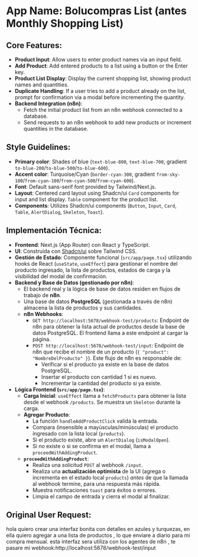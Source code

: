 # **App Name**: Bolucompras List (antes Monthly Shopping List)

## Core Features:

- **Product Input**: Allow users to enter product names via an input field.
- **Add Product**: Add entered products to a list using a button or the Enter key.
- **Product List Display**: Display the current shopping list, showing product names and quantities.
- **Duplicate Handling**: If a user tries to add a product already on the list, prompt for confirmation via a modal before incrementing the quantity.
- **Backend Integration (n8n)**:
    - Fetch the initial product list from an n8n webhook connected to a database.
    - Send requests to an n8n webhook to add new products or increment quantities in the database.

## Style Guidelines:

- **Primary color**: Shades of blue (`text-blue-800`, `text-blue-700`, gradient `to-blue-200`/`to-blue-500`/`to-blue-600`).
- **Accent color**: Turquoise/Cyan (`border-cyan-300`, gradient `from-sky-100`/`from-cyan-100`/`from-cyan-500`/`from-cyan-600`).
- **Font**: Default sans-serif font provided by Tailwind/Next.js.
- **Layout**: Centered card layout using Shadcn/ui `Card` components for input and list display. `Table` component for the product list.
- **Components**: Utilizes Shadcn/ui components (`Button`, `Input`, `Card`, `Table`, `AlertDialog`, `Skeleton`, `Toast`).

## Implementación Técnica:

- **Frontend**: Next.js (App Router) con React y TypeScript.
- **UI**: Construida con [Shadcn/ui](https://ui.shadcn.com/) sobre Tailwind CSS.
- **Gestión de Estado**: Componente funcional (`src/app/page.tsx`) utilizando hooks de React (`useState`, `useEffect`) para gestionar el nombre del producto ingresado, la lista de productos, estados de carga y la visibilidad del modal de confirmación.
- **Backend y Base de Datos (gestionado por n8n)**:
    - El backend real y la lógica de base de datos residen en flujos de trabajo de **n8n**.
    - Una base de datos **PostgreSQL** (gestionada a través de n8n) almacena la lista de productos y sus cantidades.
    - **n8n Webhooks**:
        - `GET http://localhost:5678/webhook-test/products`: Endpoint de n8n para obtener la lista actual de productos desde la base de datos PostgreSQL. El frontend llama a este endpoint al cargar la página.
        - `POST http://localhost:5678/webhook-test/input`: Endpoint de n8n que recibe el nombre de un producto (`{ "product": "NombreDelProducto" }`). Este flujo de n8n es responsable de:
            - Verificar si el producto ya existe en la base de datos PostgreSQL.
            - Insertar el producto con cantidad 1 si es nuevo.
            - Incrementar la cantidad del producto si ya existe.
- **Lógica Frontend (`src/app/page.tsx`)**:
    - **Carga Inicial**: `useEffect` llama a `fetchProducts` para obtener la lista desde el webhook `/products`. Se muestra un `Skeleton` durante la carga.
    - **Agregar Producto**:
        - La función `handleAddProductClick` valida la entrada.
        - Compara (insensible a mayúsculas/minúsculas) el producto ingresado con la lista local (`products`).
        - Si el producto existe, abre un `AlertDialog` (`isModalOpen`).
        - Si no existe o si se confirma en el modal, llama a `proceedWithAddingProduct`.
    - **`proceedWithAddingProduct`**:
        - Realiza una solicitud `POST` al webhook `/input`.
        - Realiza una **actualización optimista** de la UI (agrega o incrementa en el estado local `products`) *antes* de que la llamada al webhook termine, para una respuesta más rápida.
        - Muestra notificaciones `toast` para éxitos o errores.
        - Limpia el campo de entrada y cierra el modal al finalizar.

## Original User Request:
hola quiero crear una interfaz bonita con detalles en azules y turquezas, en ella quiero agregar a una lista de productos , lo que enviare a diario para mi compra mensual. esta interfaz sera utiliza con los agentes de n8n , te pasare mi webhook:http://localhost:5678/webhook-test/input
